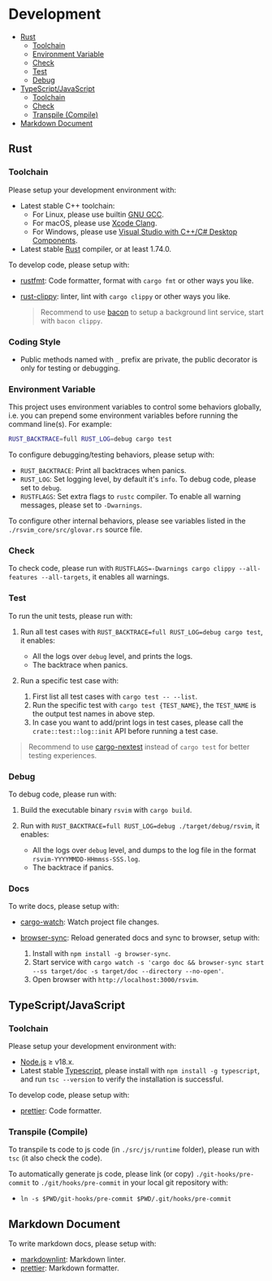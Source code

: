 # Development

- [Rust](#rust)
  - [Toolchain](#toolchain)
  - [Environment Variable](#environment-variable)
  - [Check](#check)
  - [Test](#test)
  - [Debug](#debug)
- [TypeScript/JavaScript](#typescriptjavascript)
  - [Toolchain](#toolchain)
  - [Check](#check)
  - [Transpile (Compile)](#transpile-compile)
- [Markdown Document](#markdown-document)

## Rust

### Toolchain

Please setup your development environment with:

- Latest stable C++ toolchain:
  - For Linux, please use builtin [GNU GCC](https://gcc.gnu.org/).
  - For macOS, please use [Xcode Clang](https://developer.apple.com/xcode/).
  - For Windows, please use [Visual Studio with C++/C# Desktop Components](https://visualstudio.microsoft.com/).
- Latest stable [Rust](https://www.rust-lang.org/) compiler, or at least 1.74.0.

To develop code, please setup with:

- [rustfmt](https://github.com/rust-lang/rustfmt): Code formatter, format with `cargo fmt` or other ways you like.
- [rust-clippy](https://github.com/rust-lang/rust-clippy): linter, lint with `cargo clippy` or other ways you like.

  > Recommend to use [bacon](https://github.com/Canop/bacon) to setup a background lint service, start with `bacon clippy`.

### Coding Style

- Public methods named with `_` prefix are private, the public decorator is only for testing or debugging.

### Environment Variable

This project uses environment variables to control some behaviors globally, i.e. you can prepend some environment variables before running the command line(s). For example:

```bash
RUST_BACKTRACE=full RUST_LOG=debug cargo test
```

To configure debugging/testing behaviors, please setup with:

- `RUST_BACKTRACE`: Print all backtraces when panics.
- `RUST_LOG`: Set logging level, by default it's `info`. To debug code, please set to `debug`.
- `RUSTFLAGS`: Set extra flags to `rustc` compiler. To enable all warning messages, please set to `-Dwarnings`.

To configure other internal behaviors, please see variables listed in the `./rsvim_core/src/glovar.rs` source file.

### Check

To check code, please run with `RUSTFLAGS=-Dwarnings cargo clippy --all-features --all-targets`, it enables all warnings.

### Test

To run the unit tests, please run with:

1. Run all test cases with `RUST_BACKTRACE=full RUST_LOG=debug cargo test`, it enables:

   - All the logs over `debug` level, and prints the logs.
   - The backtrace when panics.

2. Run a specific test case with:

   1. First list all test cases with `cargo test -- --list`.
   2. Run the specific test with `cargo test {TEST_NAME}`, the `TEST_NAME` is the output test names in above step.
   3. In case you want to add/print logs in test cases, please call the `crate::test::log::init` API before running a test case.

> Recommend to use [cargo-nextest](https://github.com/nextest-rs/nextest) instead of `cargo test` for better testing experiences.

### Debug

To debug code, please run with:

1. Build the executable binary `rsvim` with `cargo build`.
2. Run with `RUST_BACKTRACE=full RUST_LOG=debug ./target/debug/rsvim`, it enables:

   - All the logs over `debug` level, and dumps to the log file in the format `rsvim-YYYYMMDD-HHmmss-SSS.log`.
   - The backtrace if panics.

### Docs

To write docs, please setup with:

- [cargo-watch](https://github.com/watchexec/cargo-watch): Watch project file changes.
- [browser-sync](https://browsersync.io/): Reload generated docs and sync to browser, setup with:

  1. Install with `npm install -g browser-sync`.
  2. Start service with `cargo watch -s 'cargo doc && browser-sync start --ss target/doc -s target/doc --directory --no-open'`.
  3. Open browser with `http://localhost:3000/rsvim`.

## TypeScript/JavaScript

### Toolchain

Please setup your development environment with:

- [Node.js](https://nodejs.org/) &ge; v18.x.
- Latest stable [Typescript](https://www.typescriptlang.org/), please install with `npm install -g typescript`, and run `tsc --version` to verify the installation is successful.

To develop code, please setup with:

- [prettier](https://prettier.io/): Code formatter.

### Transpile (Compile)

To transpile ts code to js code (in `./src/js/runtime` folder), please run with `tsc` (it also check the code).

To automatically generate js code, please link (or copy) `./git-hooks/pre-commit` to `./git/hooks/pre-commit` in your local git repository with:

- `ln -s $PWD/git-hooks/pre-commit $PWD/.git/hooks/pre-commit`

## Markdown Document

To write markdown docs, please setup with:

- [markdownlint](https://github.com/DavidAnson/markdownlint): Markdown linter.
- [prettier](https://prettier.io/): Markdown formatter.
